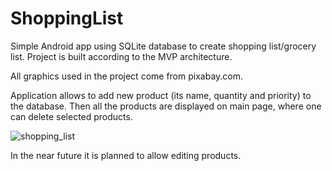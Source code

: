 # ShoppingList
Simple Android app using SQLite database to create shopping list/grocery list. Project is built according to the MVP architecture.

All graphics used in the project come from pixabay.com.

Application allows to add new product (its name, quantity and priority) to the database. Then all the products are displayed on main page, where one can delete selected products.


![shopping_list](https://user-images.githubusercontent.com/56269299/111634372-bbf48180-87f6-11eb-9f9f-fd3eb3dca291.png)

In the near future it is planned to allow editing products.
